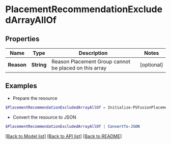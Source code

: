# PlacementRecommendationExcludedArrayAllOf
## Properties

Name | Type | Description | Notes
------------ | ------------- | ------------- | -------------
**Reason** | **String** | Reason Placement Group cannot be placed on this array | [optional] 

## Examples

- Prepare the resource
```powershell
$PlacementRecommendationExcludedArrayAllOf = Initialize-PSFusionPlacementRecommendationExcludedArrayAllOf  -Reason null
```

- Convert the resource to JSON
```powershell
$PlacementRecommendationExcludedArrayAllOf | ConvertTo-JSON
```

[[Back to Model list]](../README.md#documentation-for-models) [[Back to API list]](../README.md#documentation-for-api-endpoints) [[Back to README]](../README.md)

